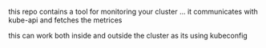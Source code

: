 this repo contains a tool for monitoring your cluster ...
it communicates with kube-api and fetches the metrices 

this can work both inside and outside the cluster as its using kubeconfig 




